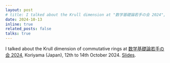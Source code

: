 ```yaml
---
layout: post
# title: I talked about the Krull dimension at "数学基礎論若手の会 2024", Fukushima (Japan).
date: 2024-10-13
inline: true
related_posts: false
talks: true
---
```


I talked about the Krull dimension of commutative rings at <a href="https://sites.google.com/view/mlwakatenokai2024">数学基礎論若手の会 2024</a>, Koriyama (Japan), 12th to 14th October 2024. <a href="/assets/pdf/wakate2024_kuroki.pdf">Slides</a>.